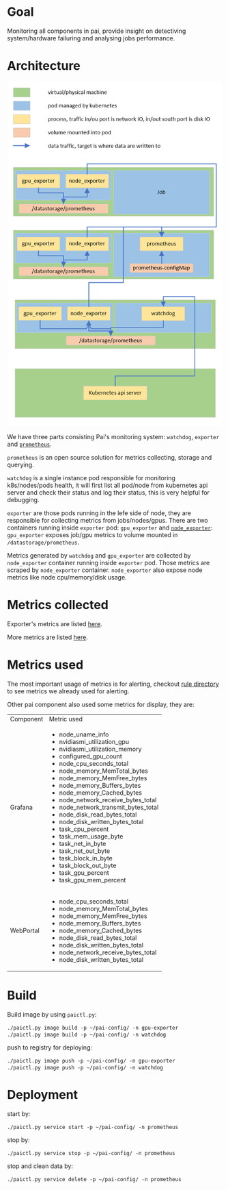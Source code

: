 # Goal

Monitoring all components in pai, provide insight on detectiving system/hardware failuring and analysing jobs performance.

# Architecture

![Architecture](architecture.png)

We have three parts consisting Pai's monitoring system: `watchdog`, `exporter` and [`prometheus`](https://prometheus.io/).

`prometheus` is an open source solution for metrics collecting, storage and querying.

`watchdog` is a single instance pod responsible for monitoring k8s/nodes/pods health, it will first list all pod/node from kubernetes api server and check their status and log their status, this is very helpful for debugging.

`exporter` are those pods running in the lefe side of node, they are responsible for collecting metrics from jobs/nodes/gpus. There are two containers running inside `exporter` pod: `gpu_exporter` and [`node_exporter`](https://github.com/prometheus/node_exporter): `gpu_exporter` exposes job/gpu metrics to volume mounted in `/datastorage/prometheus`.

Metrics generated by `watchdog` and `gpu_exporter` are collected by `node_exporter` container running inside `exporter` pod. Those metrics are scraped by `node_exporter` container. `node_exporter` also expose node metrics like node cpu/memory/disk usage.

# Metrics collected

Exporter's metrics are listed [here](./exporter-metrics.md).

More metrics are listed [here](./watchdog-metrics.md).

# Metrics used

The most important usage of metrics is for alerting, checkout [rule directory](../../src/prometheus/deploy/alerting) to see metrics we already used for alerting.

Other pai component also used some metrics for display, they are:

<table>
  
<tr>
    <td>Component</td>
    <td>Metric used</td>
</tr>
<tr>
    <td>Grafana</td>
    <td>
        <ul>
            <li>node_uname_info</li>
            <li>nvidiasmi_utilization_gpu</li>
            <li>nvidiasmi_utilization_memory</li>
            <li>configured_gpu_count</li>
            <li>node_cpu_seconds_total</li>
            <li>node_memory_MemTotal_bytes</li>
            <li>node_memory_MemFree_bytes</li>
            <li>node_memory_Buffers_bytes</li>
            <li>node_memory_Cached_bytes</li>
            <li>node_network_receive_bytes_total</li>
            <li>node_network_transmit_bytes_total</li>
            <li>node_disk_read_bytes_total</li>
            <li>node_disk_written_bytes_total</li>
            <li>task_cpu_percent</li>
            <li>task_mem_usage_byte</li>
            <li>task_net_in_byte</li>
            <li>task_net_out_byte</li>
            <li>task_block_in_byte</li>
            <li>task_block_out_byte</li>
            <li>task_gpu_percent</li>
            <li>task_gpu_mem_percent</li>
        </ul>
    </td>
</tr>
<tr>
    <td>WebPortal</td>
    <td>
        <ul>
            <li>node_cpu_seconds_total</li>
            <li>node_memory_MemTotal_bytes</li>
            <li>node_memory_MemFree_bytes</li>
            <li>node_memory_Buffers_bytes</li>
            <li>node_memory_Cached_bytes</li>
            <li>node_disk_read_bytes_total</li>
            <li>node_disk_written_bytes_total</li>
            <li>node_network_receive_bytes_total</li>
            <li>node_disk_written_bytes_total</li>
        </ul>
    </td>
</tr>
</table>

# Build

Build image by using `paictl.py`:

    ./paictl.py image build -p ~/pai-config/ -n gpu-exporter
    ./paictl.py image build -p ~/pai-config/ -n watchdog
    

push to registry for deploying:

    ./paictl.py image push -p ~/pai-config/ -n gpu-exporter
    ./paictl.py image push -p ~/pai-config/ -n watchdog
    

# Deployment

start by:

    ./paictl.py service start -p ~/pai-config/ -n prometheus
    

stop by:

    ./paictl.py service stop -p ~/pai-config/ -n prometheus
    

stop and clean data by:

    ./paictl.py service delete -p ~/pai-config/ -n prometheus